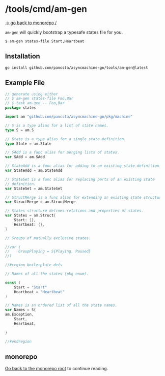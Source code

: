 # /tools/cmd/am-gen

[-> go back to monorepo /](/README.md)

`am-gen` will quickly bootstrap a typesafe states file for you.

`$ am-gen states-file Start,Heartbeat`

## Installation

`go install github.com/pancsta/asyncmachine-go/tools/am-gen@latest`

## Example File

```go
// generate using either
// $ am-gen states-file Foo,Bar
// $ task am-gen -- Foo,Bar
package states

import am "github.com/pancsta/asyncmachine-go/pkg/machine"

// S is a type alias for a list of state names.
type S = am.S

// State is a type alias for a single state definition.
type State = am.State

// SAdd is a func alias for merging lists of states.
var SAdd = am.SAdd

// StateAdd is a func alias for adding to an existing state definition.
var StateAdd = am.StateAdd

// StateSet is a func alias for replacing parts of an existing state
// definition.
var StateSet = am.StateSet

// StructMerge is a func alias for extending an existing state structure.
var StructMerge = am.StructMerge

// States structure defines relations and properties of states.
var States = am.Struct{
    Start: {},
    Heartbeat: {},
}

// Groups of mutually exclusive states.

//var (
//    GroupPlaying = S{Playing, Paused}
//)

//#region boilerplate defs

// Names of all the states (pkg enum).

const (
    Start = "Start"
    Heartbeat = "Heartbeat"
)

// Names is an ordered list of all the state names.
var Names = S{
am.Exception,
    Start,
    Heartbeat,

}

//#endregion
```

## monorepo

[Go back to the monorepo root](/README.md) to continue reading.

